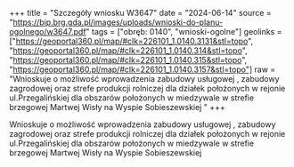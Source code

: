 +++
title = "Szczegóły wniosku W3647"
date = "2024-06-14"
source = "https://bip.brg.gda.pl/images/uploads/wnioski-do-planu-ogolnego/w3647.pdf"
tags = ["obręb: 0140", "wnioski-ogolne"]
geolinks = ["https://geoportal360.pl/map/#clk=226101_1.0140.3131&stl=topo", "https://geoportal360.pl/map/#clk=226101_1.0140.314&stl=topo", "https://geoportal360.pl/map/#clk=226101_1.0140.315&stl=topo", "https://geoportal360.pl/map/#clk=226101_1.0140.3157&stl=topo"]
raw = "Wnioskuje o możliwość wprowadzenia zabudowy usługowej , zabudowy zagrodowej oraz strefe produkcji rolniczej dla działek położonych w rejonie ul.Przegalińskiej dla obszarów położonych w miedzywale w strefie brzegowej Martwej Wisły na Wyspie Sobieszewskiej "
+++

Wnioskuje o możliwość wprowadzenia zabudowy usługowej , zabudowy zagrodowej
oraz strefe produkcji rolniczej dla działek położonych w rejonie ul.Przegalińskiej dla obszarów
położonych w miedzywale w strefie brzegowej Martwej Wisły na Wyspie Sobieszewskiej




